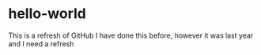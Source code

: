 # hello-world
This is a refresh of GitHub
I have done this before, however it was last year and I need a refresh
